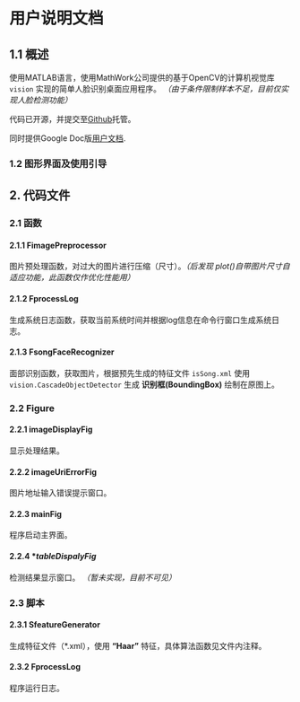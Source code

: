 # 用户说明文档


## 1.1 概述

使用MATLAB语言，使用MathWork公司提供的基于OpenCV的计算机视觉库 `vision` 实现的简单人脸识别桌面应用程序。 *（由于条件限制样本不足，目前仅实现人脸检测功能）*

代码已开源，并提交至[Github](https://github.com/pxohlqo/FaceRec)托管。

同时提供Google Doc版[用户文档](https://docs.google.com/document/d/14R_Mhr6JwMfXROG_j7rWRYRpGmVh1xdM7fmrD6fRtqE/edit?usp=sharing).

### 1.2 图形界面及使用引导

## 2. 代码文件

### 2.1 函数

#### 2.1.1 FimagePreprocessor
图片预处理函数，对过大的图片进行压缩（尺寸）。*（后发现 plot()自带图片尺寸自适应功能，此函数仅作优化性能用）*

#### 2.1.2 FprocessLog
生成系统日志函数，获取当前系统时间并根据log信息在命令行窗口生成系统日志。

#### 2.1.3 FsongFaceRecognizer
面部识别函数，获取图片，根据预先生成的特征文件 `isSong.xml` 使用 `vision.CascadeObjectDetector` 生成 **识别框(BoundingBox)** 绘制在原图上。

### 2.2 Figure

#### 2.2.1 imageDisplayFig
显示处理结果。

#### 2.2.2 imageUriErrorFig
图片地址输入错误提示窗口。

#### 2.2.3 mainFig
程序启动主界面。

#### 2.2.4 **tableDispalyFig*
检测结果显示窗口。 *（暂未实现，目前不可见）*

### 2.3 脚本
#### 2.3.1 SfeatureGenerator
生成特征文件（*.xml），使用 **“Haar”** 特征，具体算法函数见文件内注释。

#### 2.3.2 FprocessLog
程序运行日志。